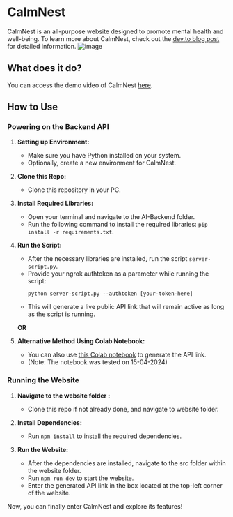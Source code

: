 # CalmNest

CalmNest is an all-purpose website designed to promote mental health and well-being. To learn more about CalmNest, check out the [dev.to blog post](blog-link) for detailed information.
![image](https://github.com/MehakMantri/CalmNest/assets/114497437/0f3dc763-9cd9-40bf-a9ee-a82196b3080e)


## What does it do?

You can access the demo video of CalmNest [here](https://youtu.be/l1AOVsF44Vk).

## How to Use

### Powering on the Backend API

1. **Setting up Environment:**
   - Make sure you have Python installed on your system.
   - Optionally, create a new environment for CalmNest.

2. **Clone this Repo:**
   - Clone this repository in your PC.

4. **Install Required Libraries:**
   - Open your terminal and navigate to the AI-Backend folder.
   - Run the following command to install the required libraries: `pip install -r requirements.txt`.

5. **Run the Script:**
   - After the necessary libraries are installed, run the script `server-script.py`.
   - Provide your ngrok authtoken as a parameter while running the script:
     ```
     python server-script.py --authtoken [your-token-here]
     ```
   - This will generate a live public API link that will remain active as long as the script is running.

   **OR**

6. **Alternative Method Using Colab Notebook:**
   - You can also use [this Colab notebook](https://colab.research.google.com/drive/1JnZYh6Y9GQvA7fgEObwzun0sKod_IGBc?authuser=1#scrollTo=sRFdkc5KQjHK) to generate the API link.
   - (Note: The notebook was tested on 15-04-2024)

### Running the Website

1. **Navigate to the website folder :**
   - Clone this repo if not already done, and navigate to website folder.

2. **Install Dependencies:** 
   - Run `npm install` to install the required dependencies.

3. **Run the Website:**
   - After the dependencies are installed, navigate to the src folder within the website folder.
   - Run `npm run dev` to start the website.
   - Enter the generated API link in the box located at the top-left corner of the website.
   
Now, you can finally enter CalmNest and explore its features!
